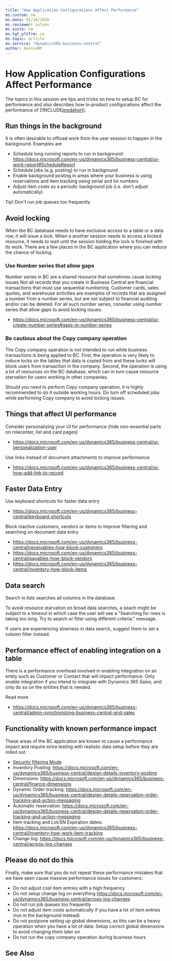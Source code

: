 ```yaml
---
title: "How Application Configurations Affect Performance"
ms.custom: na
ms.date: 01/14/2020
ms.reviewer: solsen
ms.suite: na
ms.tgt_pltfrm: na
ms.topic: article
ms.service: "dynamics365-business-central"
author: KennieNP
---
```


# How Application Configurations Affect Performance
The topics in this session are tips and tricks on how to setup BC for performance and also describes how in-product configurations affect the performance of [!INCLUDE[prodshort](../developer/includes/prodshort.md)].

## Run things in the background
It is often desirable to offload work from the user session to happen in the background. Examples are
- Schedule long running reports to run in background: https://docs.microsoft.com/en-us/dynamics365/business-central/ui-work-report#ScheduleReport
- Schedule jobs (e.g. posting) to run in background
- Enable background posting in areas where your business is using reservations and item tracking using serial and lot numbers
- Adjust item costs as a periodic background job (i.e. don't adjust automatically) 

Tip! Don't run job queues too frequently

## Avoid locking
When the BC database needs to have exclusive access to a table or a data row, it will issue a lock. When a another session needs to access a locked resource, it needs to wait until the session holding the lock is finished with its work. There are a few places in the BC application where you can reduce the chance of locking. 

### Use Number series that allow gaps
Number series in BC are a shared resource that sometimes cause locking issues
Not all records that you create in Business Central are financial transactions that must use sequential numbering. Customer cards, sales quotes, and warehouse activities are examples of records that are assigned a number from a number series, but are not subject to financial auditing and/or can be deleted. For all such number series, consider using number series that allow gaps to avoid locking issues. 
- https://docs.microsoft.com/en-us/dynamics365/business-central/ui-create-number-series#gaps-in-number-series

### Be cautious about the Copy company operation
The Copy company operation is not intended to run while business transactions is being applied to BC. First, the operation is very likely to induce locks on the tables that data is copied from and these locks will block users from transaction in the company. Second, the operation is using a lot of resources on the BC database, which can in turn cause resource starvation for users working in other companies.  

Should you need to perform Copy company operation, it is highly recommended to do it outside working hours. Do turn off scheduled jobs while performing Copy company to avoid locking issues.

## Things that affect UI performance
Consider personalizing your UI for performance (hide non-essential parts on rolecenter, list and card pages)
- https://docs.microsoft.com/en-us/dynamics365/business-central/ui-personalization-user

Use links instead of document attachments to improve performance
- https://docs.microsoft.com/en-us/dynamics365/business-central/ui-how-add-link-to-record

## Faster Data Entry
Use keyboard shortcuts for faster data entry
- https://docs.microsoft.com/en-us/dynamics365/business-central/keyboard-shortcuts

Block inactive customers, vendors or items to improve filtering and searching on document data entry
- https://docs.microsoft.com/en-us/dynamics365/business-central/receivables-how-block-customers
- https://docs.microsoft.com/en-us/dynamics365/business-central/payables-how-block-vendors
- https://docs.microsoft.com/en-us/dynamics365/business-central/inventory-how-block-items

## Data search
Search in lists searches all columns in the database. 

To avoid resource starvation on broad data searches, a seach might be subject to a timeout in which case the user will see a "Searching for rows is taking too long. Try to search or filter using different criteria." message. 

If users are experiencing slowness in data search, suggest them to set a column filter instead.

## Performance effect of enabling integration on a table
There is a performance overhead involved in enabling integration on an entity such as Customer or Contact that will impact performance. Only enable integration if you intend to integrate with Dynamics 365 Sales, and only do so on the entities that is needed.

Read more 
- https://docs.microsoft.com/en-us/dynamics365/business-central/admin-synchronizing-business-central-and-sales

## Functionality with known performance impact
These areas of the BC application are known to cause a performance impact and require extra testing with realistic data setup before they are rolled out. 
- [Security filtering Mode](../security/security-filters.md#PerformanceImpact) 
- Inventory Posting: https://docs.microsoft.com/en-us/dynamics365/business-central/design-details-inventory-posting
- Dimensions: https://docs.microsoft.com/en-us/dynamics365/business-central/finance-dimensions
- Dynamic Order tracking: https://docs.microsoft.com/en-us/dynamics365/business-central/design-details-reservation-order-tracking-and-action-messaging
- Automatic reservation: https://docs.microsoft.com/en-us/dynamics365/business-central/design-details-reservation-order-tracking-and-action-messaging
- Item tracking and Lot/SN Expiration dates: https://docs.microsoft.com/en-us/dynamics365/business-central/inventory-how-work-item-tracking
- Change log: https://docs.microsoft.com/en-us/dynamics365/business-central/across-log-changes 

## Please do not do this
Finally, make sure that you do not repeat these performance mistakes that we have seen cause massive performance issues for customers:
- Do not adjust cost item entries with a high frequency
- Do not setup change log on everything https://docs.microsoft.com/en-us/dynamics365/business-central/across-log-changes 
- Do not run job queues too frequently
- Do not adjust item costs automatically if you have a lot of item entries (run in the background instead)  
- Do not postpone setting up global dimensions, as this can be a heavy operation when you have a lot of data: Setup correct global dimensions to avoid changing them later on
- Do not run the copy company operation during business hours

## See Also
